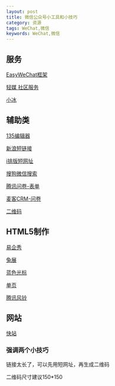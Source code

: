 ```yaml
---
layout: post
title: 微信公众号小工具和小技巧
category: 资源
tags: WeChat,微信
keywords: WeChat,微信
---
```


## 服务

[EasyWeChat框架](https://www.easywechat.com/)

[轻媒 社区服务](https://www.qingmei.me/)

[小冰](https://msxiaobing.com/)

## 辅助类

[135编辑器](http://www.135editor.com/)

[新浪短链接](http://dwz.wailian.work/)

[i排版短网址](http://xhr.so)

[搜狗微信搜索](http://weixin.sogou.com/)

[腾讯问卷-表单](https://wj.qq.com/)

[麦客CRM-问卷](http://www.mikecrm.com/)

[二维码](http://cli.im/)

## HTML5制作

[易企秀](http://www.eqxiu.com/) 

[兔展](http://www.rabbitpre.com/)

[蓝色光标](http://www.bluemp.cn/)

[单页](http://www.zuodanye.com/)

[腾讯风铃](http://zhan.qq.com/)

## 网站

[快站](https://www.kuaizhan.com/homepage/club)

### 强调两个小技巧

链接太长了，可以先用短网址，再生成二维码

二维码尺寸建议150*150

